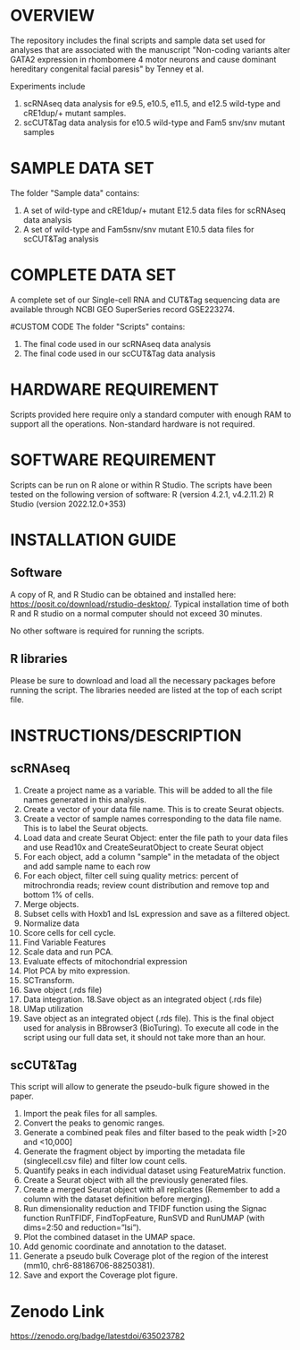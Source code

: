 # OVERVIEW 
The repository includes the final scripts and sample data set used for analyses that are associated with the manuscript "Non-coding variants alter GATA2 expression in rhombomere 4 motor neurons and cause dominant hereditary congenital facial paresis" by Tenney et al. 

Experiments include
1. scRNAseq data analysis for e9.5, e10.5, e11.5, and e12.5 wild-type and cRE1dup/+ mutant samples.
2. scCUT&Tag data analysis for e10.5 wild-type and Fam5 snv/snv mutant samples

# SAMPLE DATA SET

The folder "Sample data" contains:
1. A set of wild-type and cRE1dup/+ mutant E12.5 data files for scRNAseq data analysis
2. A set of wild-type and Fam5snv/snv mutant E10.5 data files for scCUT&Tag analysis

# COMPLETE DATA SET
A complete set of our Single-cell RNA and CUT&Tag sequencing data are available through NCBI GEO SuperSeries record GSE223274. 

#CUSTOM CODE
The folder "Scripts" contains:
1. The final code used in our scRNAseq data analysis
2. The final code used in our scCUT&Tag data analysis

# HARDWARE REQUIREMENT

Scripts provided here require only a standard computer with enough RAM to support all the operations. 
Non-standard hardware is not required.

# SOFTWARE REQUIREMENT

Scripts can be run on R alone or within R Studio. The scripts have been tested on the following version of software: 
R (version 4.2.1, v4.2.11.2)
R Studio (version 2022.12.0+353)

# INSTALLATION GUIDE
## Software

A copy of R, and R Studio can be obtained and installed here: https://posit.co/download/rstudio-desktop/. Typical installation time of both R and R studio on a normal computer should not exceed 30 minutes. 

No other software is required for running the scripts. 

## R libraries
Please be sure to download and load all the necessary packages before running the script. The libraries needed are listed at the top of each script file. 

# INSTRUCTIONS/DESCRIPTION
## scRNAseq
1. Create a project name as a variable. This will be added to all the file names generated in this analysis.
2. Create a vector of your data file name. This is to create Seurat objects.
3. Create a vector of sample names corresponding to the data file name. This is to label the Seurat objects.
4. Load data and create Seurat Object: enter the file path to your data files and use Read10x and CreateSeuratObject to create Seurat object
5. For each object, add a column "sample" in the metadata of the object and add sample name to each row
6. For each object, filter cell suing quality metrics: percent of mitrochrondia reads; review count distribution and remove top and bottom 1% of cells. 
7. Merge objects.
8. Subset cells with Hoxb1 and IsL expression and save as a filtered object. 
9. Normalize data
10. Score cells for cell cycle.
11. Find Variable Features
12. Scale data and run PCA.
13. Evaluate effects of mitochondrial expression
14. Plot PCA by mito expression.
15. SCTransform.
16. Save object (.rds file)
17. Data integration.
18.Save object as an integrated object (.rds file)
19. UMap utilization
20. Save object as an integrated object (.rds file). This is the final object used for analysis in BBrowser3 (BioTuring).
To execute all code in the script using our full data set, it should not take more than an hour. 

## scCUT&Tag
This script will allow to generate the pseudo-bulk figure showed in the paper.
1. Import the peak files for all samples.
2. Convert the peaks to genomic ranges.
3. Generate a combined peak files and filter based to the peak width [>20 and <10,000]
4. Generate the fragment object by importing the metadata file (singlecell.csv file) and filter low count cells.
5. Quantify peaks in each individual dataset using FeatureMatrix function.
6. Create a Seurat object with all the previously generated files.
7. Create a merged Seurat object with all replicates (Remember to add a column with the dataset definition before merging).
8. Run dimensionality reduction and TFIDF function using the Signac function RunTFIDF, FindTopFeature, RunSVD and RunUMAP (with dims=2:50 and reduction=”lsi”).
9. Plot the combined dataset in the UMAP space.
10. Add genomic coordinate and annotation to the dataset.
11. Generate a pseudo bulk Coverage plot of the region of the interest (mm10, chr6-88186706-88250381).
12. Save and export the Coverage plot figure.

# Zenodo Link
https://zenodo.org/badge/latestdoi/635023782
